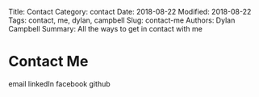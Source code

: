 Title: Contact
Category: contact
Date: 2018-08-22
Modified: 2018-08-22
Tags: contact, me, dylan, campbell
Slug: contact-me
Authors: Dylan Campbell
Summary: All the ways to get in contact with me

**Contact Me**
==========
email
linkedIn
facebook
github